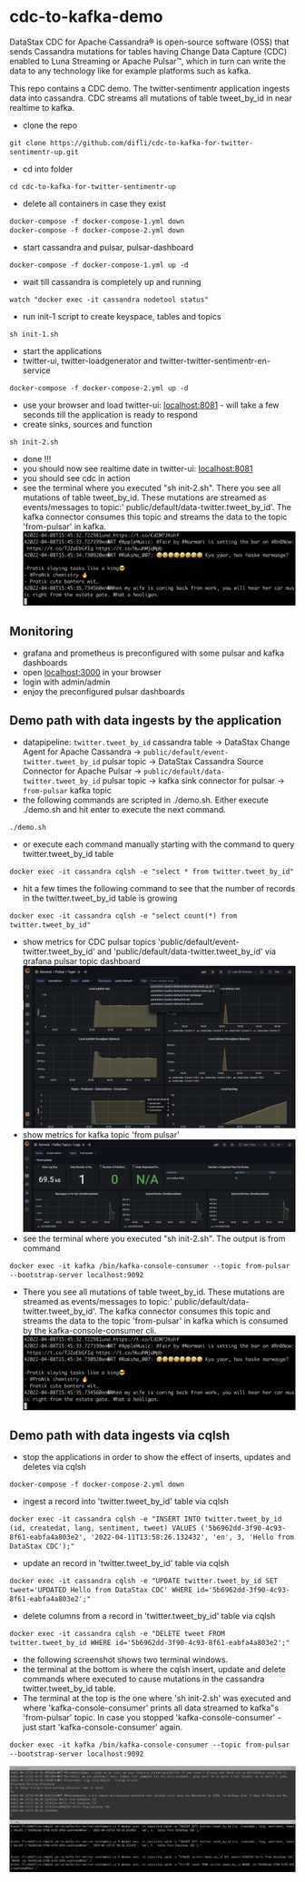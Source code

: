 # cdc-to-kafka-demo
DataStax CDC for Apache Cassandra® is open-source software (OSS) that sends Cassandra mutations for tables having Change Data Capture (CDC) enabled to Luna Streaming or Apache Pulsar™, which in turn can write the data to any technology like for example platforms such as kafka.

This repo contains a CDC demo. The twitter-sentimentr application ingests data into cassandra. CDC streams all mutations of table tweet_by_id in near realtime to kafka.

- clone the repo
```
git clone https://github.com/difli/cdc-to-kafka-for-twitter-sentimentr-up.git
```
- cd into folder
```
cd cdc-to-kafka-for-twitter-sentimentr-up
```
- delete all containers in case they exist
```
docker-compose -f docker-compose-1.yml down
docker-compose -f docker-compose-2.yml down
```
- start cassandra and pulsar, pulsar-dashboard
```
docker-compose -f docker-compose-1.yml up -d
```
- wait till cassandra is completely up and running
```
watch "docker exec -it cassandra nodetool status"
```
- run init-1 script to create keyspace, tables and topics
```
sh init-1.sh
```
- start the applications
- twitter-ui, twitter-loadgenerator and twitter-twitter-sentimentr-en-service
```
docker-compose -f docker-compose-2.yml up -d
```
- use your browser and load twitter-ui: [localhost:8081](http://localhost:8081) - will take a few seconds till the application is ready to respond
- create sinks, sources and function
```
sh init-2.sh
```
- done !!!
- you should now see realtime date in twitter-ui: [localhost:8081](http://localhost:8081)
- you should see cdc in action
- see the terminal where you executed "sh init-2.sh". There you see all mutations of table tweet_by_id. These mutations are streamed as events/messages to topic:' public/default/data-twitter.tweet_by_id'. The kafka connector consumes this topic and streams the data to the topic 'from-pulsar' in kafka.
![alt text](/images/kafka-console-consumer.png)

## Monitoring
- grafana and prometheus is preconfigured with some pulsar and kafka dashboards
- open [localhost:3000](localhost:3000) in your browser
- login with admin/admin
- enjoy the preconfigured pulsar dashboards

## Demo path with data ingests by the application
- datapipeline: ```twitter.tweet_by_id``` cassandra table -> DataStax Change Agent for Apache Cassandra -> ```public/default/event-twitter.tweet_by_id``` pulsar topic -> DataStax Cassandra Source Connector for Apache Pulsar -> ```public/default/data-twitter.tweet_by_id``` pulsar topic -> kafka sink connector for pulsar -> ```from-pulsar``` kafka topic
- the following commands are scripted in ./demo.sh. Either execute ./demo.sh and hit enter to execute the next command.
```
./demo.sh
```
- or execute each command manually starting with the command to query twitter.tweet_by_id table
```
docker exec -it cassandra cqlsh -e "select * from twitter.tweet_by_id"
```
- hit a few times the following command to see that the number of records in the twitter.tweet_by_id table is growing
```
docker exec -it cassandra cqlsh -e "select count(*) from twitter.tweet_by_id"
```
- show metrics for CDC pulsar topics 'public/default/event-twitter.tweet_by_id' and 'public/default/data-twitter.tweet_by_id' via grafana pulsar topic dashboard
![alt text](/images/grafana-topics.png)
- show metrics for kafka topic 'from pulsar'
![alt text](/images/from-pulsar-topic-kafka.png)
- see the terminal where you executed "sh init-2.sh". The output is from command
```
docker exec -it kafka /bin/kafka-console-consumer --topic from-pulsar --bootstrap-server localhost:9092
```
- There you see all mutations of table tweet_by_id. These mutations are streamed as events/messages to topic:' public/default/data-twitter.tweet_by_id'. The kafka connector consumes this topic and streams the data to the topic 'from-pulsar' in kafka which is consumed by the kafka-console-consumer cli.
![alt text](/images/kafka-console-consumer.png)
## Demo path with data ingests via cqlsh  
- stop the applications in order to show the effect of inserts, updates and deletes via cqlsh
```
docker-compose -f docker-compose-2.yml down
```
- ingest a record into 'twitter.tweet_by_id' table via cqlsh
```
docker exec -it cassandra cqlsh -e "INSERT INTO twitter.tweet_by_id (id, createdat, lang, sentiment, tweet) VALUES ('5b6962dd-3f90-4c93-8f61-eabfa4a803e2', '2022-04-11T13:58:26.132432', 'en', 3, 'Hello from DataStax CDC');"
```
- update an record in 'twitter.tweet_by_id' table via cqlsh
```
docker exec -it cassandra cqlsh -e "UPDATE twitter.tweet_by_id SET tweet='UPDATED Hello from DataStax CDC' WHERE id='5b6962dd-3f90-4c93-8f61-eabfa4a803e2';"
```
- delete columns from a record in 'twitter.tweet_by_id' table via cqlsh
```
docker exec -it cassandra cqlsh -e "DELETE tweet FROM twitter.tweet_by_id WHERE id='5b6962dd-3f90-4c93-8f61-eabfa4a803e2';"
```
- the following screenshot shows two terminal windows.
- the terminal at the bottom is where the cqlsh insert, update and delete commands where executed to cause mutations in the cassandra twitter.tweet_by_id table.
- The terminal at the top is the one where 'sh init-2.sh' was executed and where 'kafka-console-consumer' prints all data streamed to kafka"s 'from-pulsar' topic. In case you stopped 'kafka-console-consumer' - just start 'kafka-console-consumer' again.
```
docker exec -it kafka /bin/kafka-console-consumer --topic from-pulsar --bootstrap-server localhost:9092
```
![alt text](/images/manual-cqlsh.png)
